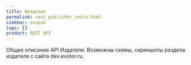 ```yaml
---
title: Введение
permalink: rest_publisher_intro.html
sidebar: evopub
tags: []
product: REST API
---
```


Общее описание API Издателя.
Возможны схемы, скриншоты раздела издателя с сайта dev.evotor.ru.
